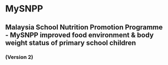 # MySNPP
## Malaysia School Nutrition Promotion Programme - MySNPP improved food environment & body weight status of primary school children
### (Version 2)
